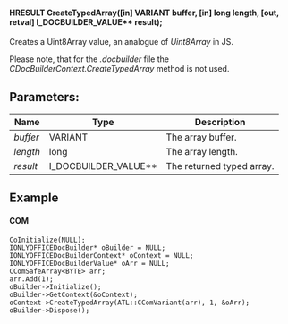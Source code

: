 #### HRESULT CreateTypedArray(\[in] VARIANT buffer, \[in] long length, \[out, retval] I\_DOCBUILDER\_VALUE\*\* result);

Creates a Uint8Array value, an analogue of *Uint8Array* in JS.

Please note, that for the *.docbuilder* file the *CDocBuilderContext.CreateTypedArray* method is not used.

## Parameters:

| Name     | Type                     | Description               |
| -------- | ------------------------ | ------------------------- |
| *buffer* | VARIANT                  | The array buffer.         |
| *length* | long                     | The array length.         |
| *result* | I\_DOCBUILDER\_VALUE\*\* | The returned typed array. |

## Example

#### COM

```
CoInitialize(NULL);
IONLYOFFICEDocBuilder* oBuilder = NULL;
IONLYOFFICEDocBuilderContext* oContext = NULL;
IONLYOFFICEDocBuilderValue* oArr = NULL;
CComSafeArray<BYTE> arr;
arr.Add(1);
oBuilder->Initialize();
oBuilder->GetContext(&oContext);
oContext->CreateTypedArray(ATL::CComVariant(arr), 1, &oArr);
oBuilder->Dispose();
```
